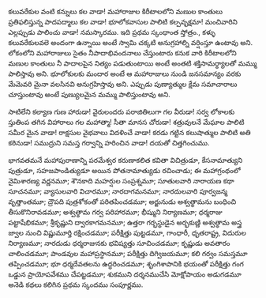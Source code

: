 ﻿కలువరేకుల వంటి కన్నులు కల వాడా! మహారాజుల కిరీటాలలోని మణుల కాంతులు ప్రతిఫలిస్తున్న పాదపద్మాలు కల వాడా! భూలోకవాసుల పాలిటి కల్పవృక్షమా! మంచివారిని ఎల్లప్పుడు పాలించు వాడా! నమస్కారము. 
ఇది ప్రథమ స్కంధాంత స్తోత్రం., కళ్ళు కలువరేకులవలె అందంగా ఉన్నాయి అంటే స్వామి చక్కటి అనుగ్రహాల్ని వర్షింస్తూ ఉంటావు అని. లోకంలోని మహారాజులు సైతం నీపాదాభివందనాలు చేస్తుంటారు కనుక వారి కిరీటాలలోని మణుల కాంతులు నీ పాదాలపైన నిత్యం పడుతుంటాయి అంటే అంతటి శక్తిసామర్థ్యాలతో మమ్ము పాలిస్తావు అని. భూలోకులకు మందార అంటే ఆ మహారాజులు నుండి జనసమాన్యం వరకు మేమెవరి మైనా వలసినవి అనుగ్రహిస్తావు అని. ఎప్పుడు పుణ్యాత్ముల క్షేమ సమాచారాలు చూస్తుంటావు అంటే పుణ్యులమైన మమ్ము పాలిస్తుంటావు అని. 

సాటిలేని కల్యాణ గుణ హారుడా! వైరులందరు పరాజితిలుగా గల వీరుడా! సర్వ లోకాలకు స్తుతింప తగిన విహారాలు గల మహాత్మా! సీతా మానస చోరుడా! శత్రువులనే మేఘాల పాలిటి సమీర మైన వాడా! రాక్షసుల వైభవాలు విదళించే వాడా! కరడు గట్టిన కలుషాత్ముల పాలిటి అతి కఠినుడా! సముద్రుని సమస్త గర్వాన్ని హరించిన వాడా! దయతో చిత్తగించుము. 

భాగవతమనే మహాపురాణాన్ని పరమేశ్వర కరుణాకలిత కవితా విచిత్రుడూ, కేసనామాత్యుని పుత్రుడూ, సహజపాండిత్యుడూ అయిన పోతనామాత్యుడు రచించాడు; ఈ మహాగ్రంథంలో నైమిశారణ్య వర్ణనమూ; శౌనకాది మహర్షుల సంప్రశ్నమూ; సూతులవారి నారాయణ కథా సూచనమూ; వ్యాసులవారి విచారమూ; నారదాగమనమూ; నారదులవారి పూర్వజన్మ వృత్తాంతమూ; ద్రౌపది పుత్రశోకంతో పరితపించడమూ; అర్జునుడు అశ్వత్థామను బంధించి తీసుకొనిరావడమూ; అశ్వత్థామ గర్వ పరిహారమూ; భీష్ముని నిర్యాణమూ; ధర్మరాజు పట్టాషేభికమూ; శ్రీకృష్ణుని ద్వారకాగమనమూ; ఉత్తరా గర్భస్థుడైన అర్భకుణ్ణి అశ్వత్థామ అస్త్ర జ్వాల నుంచి విష్ణుమూర్తి రక్షించడమూ; పరీక్షిత్తు పుట్టడమూ, గాంధారీ, ధృతరాష్ట్ర, విదురుల నిర్యాణమూ; నారదుడు ధర్మరాజునకు భవిష్యత్తు సూచించడమూ; కృష్ణుడు అవతారం చాలించడమూ; పాండవుల మహాప్రస్థానమూ; పరీక్షిత్తు దిగ్విజయమూ; కలి గర్వం సమస్తమూ తప్పించడమూ; భూ ధర్మదేవతలను ఉద్ధరించడమూ; శృంగిశాపానికి భయంతో పరీక్షిత్తు గంగ ఒడ్డున ప్రాయోపవేశము చేపట్టడమూ; శుకముని దర్శనముచేసి మోక్షోపాయం అడుగడమూ అనెడి కథలు కలిగిన ప్రథమ స్కందము సంపూర్ణము. 

